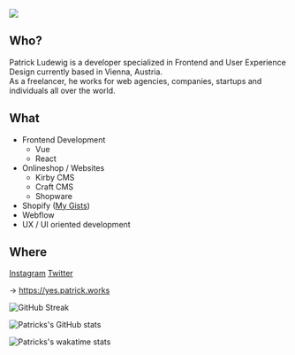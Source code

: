 ![](https://komarev.com/ghpvc/?username=maybach91)
  
## Who?
Patrick Ludewig is a developer specialized in Frontend and User Experience Design currently based in Vienna, Austria.  
As a freelancer, he works for web agencies, companies, startups and individuals all over the world.

## What
- Frontend Development
  - Vue
  - React
- Onlineshop / Websites
  - Kirby CMS
  - Craft CMS
  - Shopware
- Shopify ([My Gists](https://gist.github.com/search?q=user%3AMaybach91+shopify))
- Webflow
- UX / UI oriented development

## Where
[Instagram](https://instagram.com/maybach_)
[Twitter](https://twitter.com/maybach)
  
→ https://yes.patrick.works

![GitHub Streak](https://github-readme-streak-stats.herokuapp.com?user=Maybach91&theme=yeblu&hide_border=true&date_format=j%20M%5B%20Y%5D)
  
![Patricks's GitHub stats](https://github-readme-stats.vercel.app/api?username=maybach91&theme=yeblu&show_icons=true)
  
![Patricks's wakatime stats](https://github-readme-stats.vercel.app/api/wakatime?username=maybach)
